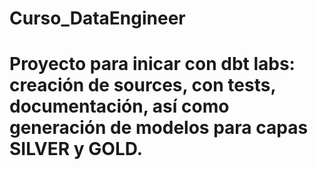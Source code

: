 # Curso_DataEngineer

# Proyecto para inicar con dbt labs: creación de sources, con tests, documentación, así como generación de modelos para capas SILVER y GOLD.
